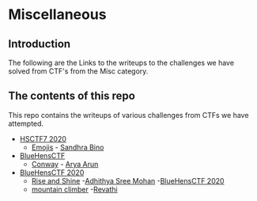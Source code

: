 # Miscellaneous

## Introduction

The following are the Links to the writeups to the challenges we have solved from CTF's from the Misc category.

## The contents of this repo

This repo contains the writeups of various challenges from CTFs we have attempted.

- [HSCTF7 2020](https://ctftime.org/event/939)
    - [Emojis](../HSCTF7/Emojis/) - [Sandhra Bino](https://twitter.com/SandraBino1)
- [BlueHensCTF](https://ctftime.org/event/1298)
    - [Conway](../BlueHensCTF/conway/) - [Arya Arun](https://twitter.com/aryaarun_)
- [BlueHensCTF 2020](https://ctftime.org/event/1298)
    - [Rise and Shine](../BlueHensCTF/rise/) -[Adhithya Sree Mohan](https://twitter.com/adhithya_sree)
-[BlueHensCTF 2020](https://ctftime.org/event/1298)
    - [mountain climber](../BlueHensCTF/Mountain_climber/) -[Revathi](https://twitter.com/Revathi01740772)
